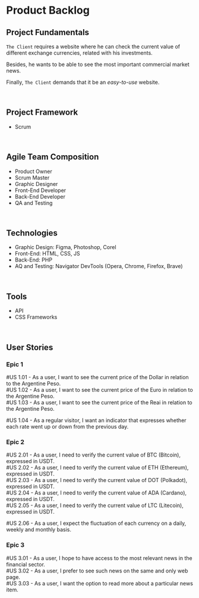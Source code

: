 # Product Backlog

## Project Fundamentals

`The Client` requires a website where he can check the current value of different exchange currencies, related with his investments.

Besides, he wants to be able to see the most important commercial market news.

Finally, `The Client` demands that it be an *easy-to-use* website.

<br>

## Project Framework

- Scrum

<br>

## Agile Team Composition

- Product Owner
- Scrum Master
- Graphic Designer
- Front-End Developer
- Back-End Developer
- QA and Testing

<br>

## Technologies

- Graphic Design: Figma, Photoshop, Corel
- Front-End: HTML, CSS, JS
- Back-End: PHP
- AQ and Testing: Navigator DevTools (Opera, Chrome, Firefox, Brave)

<br>

## Tools

- API
- CSS Frameworks

<br>

## User Stories

### Epic 1

\#US 1.01 - As a user, I want to see the current price of the Dollar in relation to the Argentine Peso. \
\#US 1.02 - As a user, I want to see the current price of the Euro in relation to the Argentine Peso. \
\#US 1.03 - As a user, I want to see the current price of the Reai in relation to the Argentine Peso.

\#US 1.04 - As a regular visitor, I want an indicator that expresses whether each rate went up or down from the previous day.
<br>

### Epic 2

\#US 2.01 - As a user, I need to verify the current value of BTC (Bitcoin), expressed in USDT. \
\#US 2.02 - As a user, I need to verify the current value of ETH (Ethereum), expressed in USDT. \
\#US 2.03 - As a user, I need to verify the current value of DOT (Polkadot), expressed in USDT. \
\#US 2.04 - As a user, I need to verify the current value of ADA (Cardano), expressed in USDT. \
\#US 2.05 - As a user, I need to verify the current value of LTC (Litecoin), expressed in USDT.

\#US 2.06 - As a user, I expect the fluctuation of each currency on a daily, weekly and monthly basis.
<br>

### Epic 3

\#US 3.01 - As a user, I hope to have access to the most relevant news in the financial sector. \
\#US 3.02 - As a user, I prefer to see such news on the same and only web page. \
\#US 3.03 - As a user, I want the option to read more about a particular news item.
